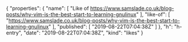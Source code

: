 {
  "properties": {
    "name": [
      "Like of https://www.samslade.co.uk/blog-posts/why-vim-is-the-best-start-to-learning-gnulinux"
    ],
    "like-of": [
      "https://www.samslade.co.uk/blog-posts/why-vim-is-the-best-start-to-learning-gnulinux"
    ],
    "published": [
      "2019-08-22T07:04:38Z"
    ]
  },
  "h": "h-entry",
  "date": "2019-08-22T07:04:38Z",
  "kind": "likes"
}
